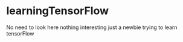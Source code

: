 # learningTensorFlow
No need to look here nothing interesting just a newbie trying to learn tensorFlow
